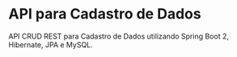 # API para Cadastro de Dados

API CRUD REST para Cadastro de Dados utilizando Spring Boot 2, Hibernate, JPA e MySQL.

